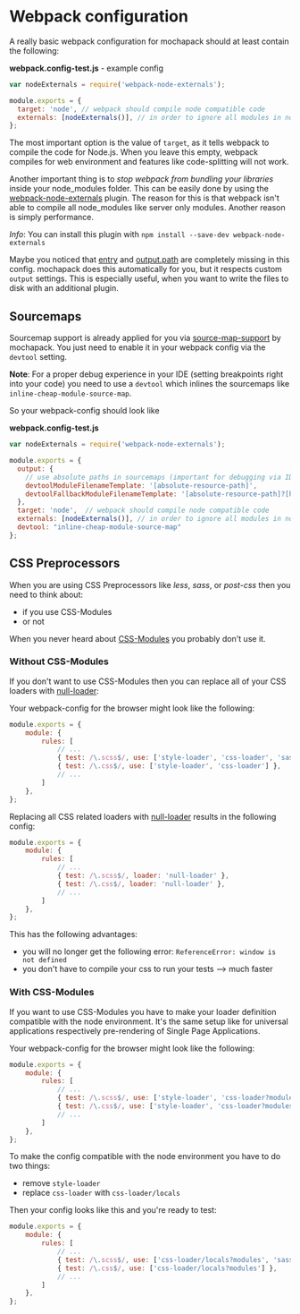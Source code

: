 # Webpack configuration

A really basic webpack configuration for mochapack should at least contain the following:


**webpack.config-test.js** - example config
```javascript
var nodeExternals = require('webpack-node-externals');

module.exports = {
  target: 'node', // webpack should compile node compatible code
  externals: [nodeExternals()], // in order to ignore all modules in node_modules folder
};
```

The most important option is the value of `target`, as it tells webpack to compile the code for Node.js. When you leave this empty, webpack compiles for web environment and features like code-splitting will not work.

Another important thing is to *stop webpack from bundling your libraries* inside your node_modules folder.
This can be easily done by using the [webpack-node-externals](https://github.com/liady/webpack-node-externals) plugin.
The reason for this is that webpack isn't able to compile all node_modules like server only modules. Another reason is simply performance.

*Info*: You can install this plugin with `npm install --save-dev webpack-node-externals`

Maybe you noticed that [entry](https://webpack.github.io/docs/configuration.html#entry) and [output.path](https://webpack.github.io/docs/configuration.html#output-path) are completely missing in this config.
mochapack does this automatically for you, but it respects custom `output` settings. This is especially useful, when you want to write the files to disk with an additional plugin.


## Sourcemaps

Sourcemap support is already applied for you via [source-map-support](https://github.com/evanw/node-source-map-support) by mochapack.
You just need to enable it in your webpack config via the `devtool` setting.

**Note**: For a proper debug experience in your IDE (setting breakpoints right into your code) you need to use a `devtool` which inlines the sourcemaps like `inline-cheap-module-source-map`.

So your webpack-config should look like

**webpack.config-test.js**
```javascript
var nodeExternals = require('webpack-node-externals');

module.exports = {
  output: {
    // use absolute paths in sourcemaps (important for debugging via IDE)
    devtoolModuleFilenameTemplate: '[absolute-resource-path]',
    devtoolFallbackModuleFilenameTemplate: '[absolute-resource-path]?[hash]'
  },
  target: 'node',  // webpack should compile node compatible code
  externals: [nodeExternals()], // in order to ignore all modules in node_modules folder
  devtool: "inline-cheap-module-source-map"
};
```



## CSS Preprocessors

When you are using CSS Preprocessors like *less*, *sass*, or *post-css* then you need to think about:

- if you use CSS-Modules
- or not

When you never heard about [CSS-Modules](https://github.com/css-modules/css-modules) you probably don't use it.


### Without CSS-Modules
If you don't want to use CSS-Modules then you can replace all of your CSS loaders with [null-loader](https://github.com/webpack/null-loader):

Your webpack-config for the browser might look like the following:
```javascript
module.exports = {
    module: {
        rules: [
            // ...
            { test: /\.scss$/, use: ['style-loader', 'css-loader', 'sass-loader'] },
            { test: /\.css$/, use: ['style-loader', 'css-loader'] },
            // ...
        ]
    },
};
```

Replacing all CSS related loaders with [null-loader](https://github.com/webpack/null-loader) results in the following config:

```javascript
module.exports = {
    module: {
        rules: [
            // ...
            { test: /\.scss$/, loader: 'null-loader' },
            { test: /\.css$/, loader: 'null-loader' },
            // ...
        ]
    },
};
```

This has the following advantages:
  - you will no longer get the following error: `ReferenceError: window is not defined`
  - you don't have to compile your css to run your tests --> much faster


### With CSS-Modules

If you want to use CSS-Modules you have to make your loader definition compatible with the node environment.
It's the same setup like for universal applications respectively pre-rendering of Single Page Applications.

Your webpack-config for the browser might look like the following:
```javascript
module.exports = {
    module: {
        rules: [
            // ...
            { test: /\.scss$/, use: ['style-loader', 'css-loader?modules', 'sass-loader'] },
            { test: /\.css$/, use: ['style-loader', 'css-loader?modules'] },
            // ...
        ]
    },
};
```

To make the config compatible with the node environment you have to do two things:
- remove `style-loader`
- replace `css-loader` with `css-loader/locals`

Then your config looks like this and you're ready to test:
```javascript
module.exports = {
    module: {
        rules: [
            // ...
            { test: /\.scss$/, use: ['css-loader/locals?modules', 'sass-loader'] },
            { test: /\.css$/, use: ['css-loader/locals?modules'] },
            // ...
        ]
    },
};
```
